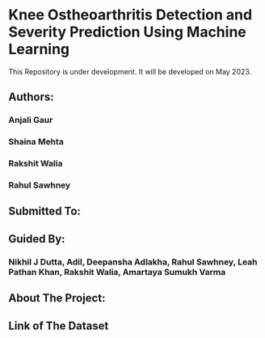 # Knee Ostheoarthritis Detection and Severity Prediction Using Machine Learning
This Repository is under development. It will be developed on May 2023.
## Authors:
### Anjali Gaur
### Shaina Mehta
### Rakshit Walia
### Rahul Sawhney
## Submitted To:
### 
## Guided By:
### Nikhil J Dutta, Adil, Deepansha Adlakha, Rahul Sawhney, Leah Pathan Khan, Rakshit Walia, Amartaya Sumukh Varma
## About The Project:
## Link of The Dataset

